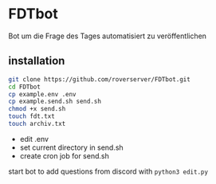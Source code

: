 # FDTbot

Bot um die Frage des Tages automatisiert zu veröffentlichen

## installation

```bash
git clone https://github.com/roverserver/FDTbot.git
cd FDTbot
cp example.env .env
cp example.send.sh send.sh
chmod +x send.sh
touch fdt.txt
touch archiv.txt
```

- edit .env
- set current directory in send.sh
- create cron job for send.sh

start bot to add questions from discord with `python3 edit.py`
